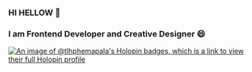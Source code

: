### HI HELLOW 👋

<!--
**hiruu-liyanage/hiruu-liyanage** is a ✨ _special_ ✨ repository because its `README.md` (this file) appears on your GitHub profile.

Here are some ideas to get you started:

- 🔭 I’m currently working on ...
- 🌱 I’m currently learning ...
- 👯 I’m looking to collaborate on ...
- 🤔 I’m looking for help with ...
- 💬 Ask me about ...
- 📫 How to reach me: ...
- 😄 Pronouns: ...
- ⚡ Fun fact: ...
-->
### I am Frontend Developer and Creative Designer 😄 

[![An image of @tlhphemapala's Holopin badges, which is a link to view their full Holopin profile](https://holopin.me/tlhphemapala)](https://holopin.io/@tlhphemapala)

